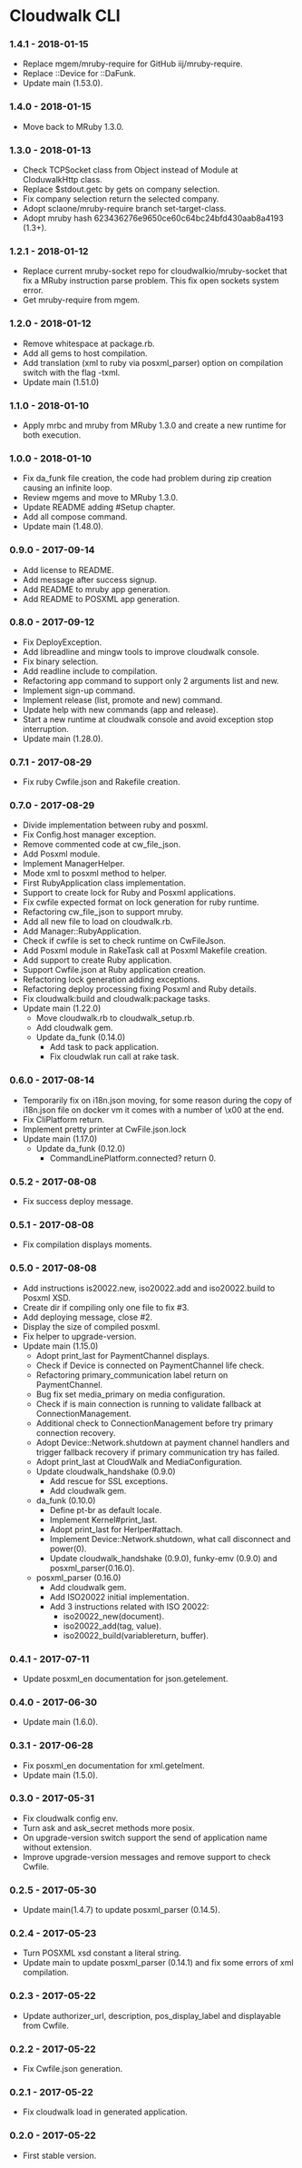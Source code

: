 # Cloudwalk CLI

### 1.4.1 - 2018-01-15

- Replace mgem/mruby-require for GitHub iij/mruby-require.
- Replace ::Device for ::DaFunk.
- Update main (1.53.0).

### 1.4.0 - 2018-01-15

- Move back to MRuby 1.3.0.

### 1.3.0 - 2018-01-13

- Check TCPSocket class from Object instead of Module at CloduwalkHttp class.
- Replace $stdout.getc by gets on company selection.
- Fix company selection return the selected company.
- Adopt sclaone/mruby-require branch set-target-class.
- Adopt mruby hash 623436276e9650ce60c64bc24bfd430aab8a4193 (1.3+).

### 1.2.1 - 2018-01-12

- Replace current mruby-socket repo for cloudwalkio/mruby-socket that fix a MRuby instruction parse problem. This fix open sockets system error.
- Get mruby-require from mgem.

### 1.2.0 - 2018-01-12

- Remove whitespace at package.rb.
- Add all gems to host compilation.
- Add translation (xml to ruby via posxml_parser) option on compilation switch with the flag -txml.
- Update main (1.51.0)

### 1.1.0 - 2018-01-10

- Apply mrbc and mruby from MRuby 1.3.0 and create a new runtime for both execution.

### 1.0.0 - 2018-01-10

- Fix da_funk file creation, the code had problem during zip creation causing an infinite loop.
- Review mgems and move to MRuby 1.3.0.
- Update README adding #Setup chapter.
- Add all compose command.
- Update main (1.48.0).

### 0.9.0 - 2017-09-14

- Add license to README.
- Add message after success signup.
- Add README to mruby app generation.
- Add README to POSXML app generation.

### 0.8.0 - 2017-09-12

- Fix DeployException.
- Add libreadline and mingw tools to improve cloudwalk console.
- Fix binary selection.
- Add readline include to compilation.
- Refactoring app command to support only 2 arguments list and new.
- Implement sign-up command.
- Implement release (list, promote and new) command.
- Update help with new commands (app and release).
- Start a new runtime at cloudwalk console and avoid exception stop interruption.
- Update main (1.28.0).

### 0.7.1 - 2017-08-29

- Fix ruby Cwfile.json and Rakefile creation.

### 0.7.0 - 2017-08-29

- Divide implementation between ruby and posxml.
- Fix Config.host manager exception.
- Remove commented code at cw_file_json.
- Add Posxml module.
- Implement ManagerHelper.
- Mode xml to posxml method to helper.
- First RubyApplication class implementation.
- Support to create lock for Ruby and Posxml applications.
- Fix cwfile expected format on lock generation for ruby runtime.
- Refactoring cw_file_json to support mruby.
- Add all new file to load on cloudwalk.rb.
- Add Manager::RubyApplication.
- Check if cwfile is set to check runtime on CwFileJson.
- Add Posxml module in RakeTask call at Posxml Makefile creation.
- Add support to create Ruby application.
- Support Cwfile.json at Ruby application creation.
- Refactoring lock generation adding exceptions.
- Refactoring deploy processing fixing Posxml and Ruby details.
- Fix cloudwalk:build and cloudwalk:package tasks.
- Update main (1.22.0)
    - Move cloudwalk.rb to cloudwalk_setup.rb.
    - Add cloudwalk gem.
    - Update da_funk (0.14.0)
        - Add task to pack application.
        - Fix cloudwlak run call at rake task.

### 0.6.0 - 2017-08-14

- Temporarily fix on i18n.json moving, for some reason during the copy of i18n.json file on docker vm it comes with a number of \x00 at the end.
- Fix CliPlatform return.
- Implement pretty printer at CwFile.json.lock
- Update main (1.17.0)
    - Update da_funk (0.12.0)
        - CommandLinePlatform.connected? return 0.

### 0.5.2 - 2017-08-08

- Fix success deploy message.

### 0.5.1 - 2017-08-08

- Fix compilation displays moments.

### 0.5.0 - 2017-08-08

- Add instructions is20022.new, iso20022.add and iso20022.build to Posxml XSD.
- Create dir if compiling only one file to fix #3.
- Add deploying message, close #2.
- Display the size of compiled posxml.
- Fix helper to upgrade-version.
- Update main (1.15.0)
    - Adopt print_last for PaymentChannel displays.
    - Check if Device is connected on PaymentChannel life check.
    - Refactoring primary_communication label return on PaymentChannel.
    - Bug fix set media_primary on media configuration.
    - Check if is main connection is running to validate fallback at ConnectionManagement.
    - Additional check to ConnectionManagement before try primary connection recovery.
    - Adopt Device::Network.shutdown at payment channel handlers and trigger fallback recovery if primary communication try has failed.
    - Adopt print_last at CloudWalk and MediaConfiguration.
    - Update cloudwalk_handshake (0.9.0)
        - Add rescue for SSL exceptions.
        - Add cloudwalk gem.
    - da_funk (0.10.0)
        - Define pt-br as default locale.
        - Implement Kernel#print_last.
        - Adopt print_last for Herlper#attach.
        - Implement Device::Network.shutdown, what call disconnect and power(0).
        - Update cloudwalk_handshake (0.9.0), funky-emv (0.9.0) and posxml_parser(0.16.0).
    - posxml_parser (0.16.0)
        - Add cloudwalk gem.
        - Add ISO20022 initial implementation.
        - Add 3 instructions related with ISO 20022:
            - iso20022_new(document).
            - iso20022_add(tag, value).
            - iso20022_build(variablereturn, buffer).

### 0.4.1 - 2017-07-11

- Update posxml_en documentation for json.getelement.

### 0.4.0 - 2017-06-30

- Update main (1.6.0).

### 0.3.1 - 2017-06-28

- Fix posxml_en documentation for xml.getelment.
- Update main (1.5.0).

### 0.3.0 - 2017-05-31

- Fix cloudwalk config env.
- Turn ask and ask_secret methods more posix.
- On upgrade-version switch support the send of application name without extension.
- Improve upgrade-version messages and remove support to check Cwfile.

### 0.2.5 - 2017-05-30

- Update main(1.4.7) to update posxml_parser (0.14.5).

### 0.2.4 - 2017-05-23

- Turn POSXML xsd constant a literal string.
- Update main to update posxml_parser (0.14.1) and fix some errors of xml compilation.

### 0.2.3 - 2017-05-22

- Update authorizer_url, description, pos_display_label and displayable from Cwfile.

### 0.2.2 - 2017-05-22

- Fix Cwfile.json generation.

### 0.2.1 - 2017-05-22

- Fix cloudwalk load in generated application.

### 0.2.0 - 2017-05-22

- First stable version.